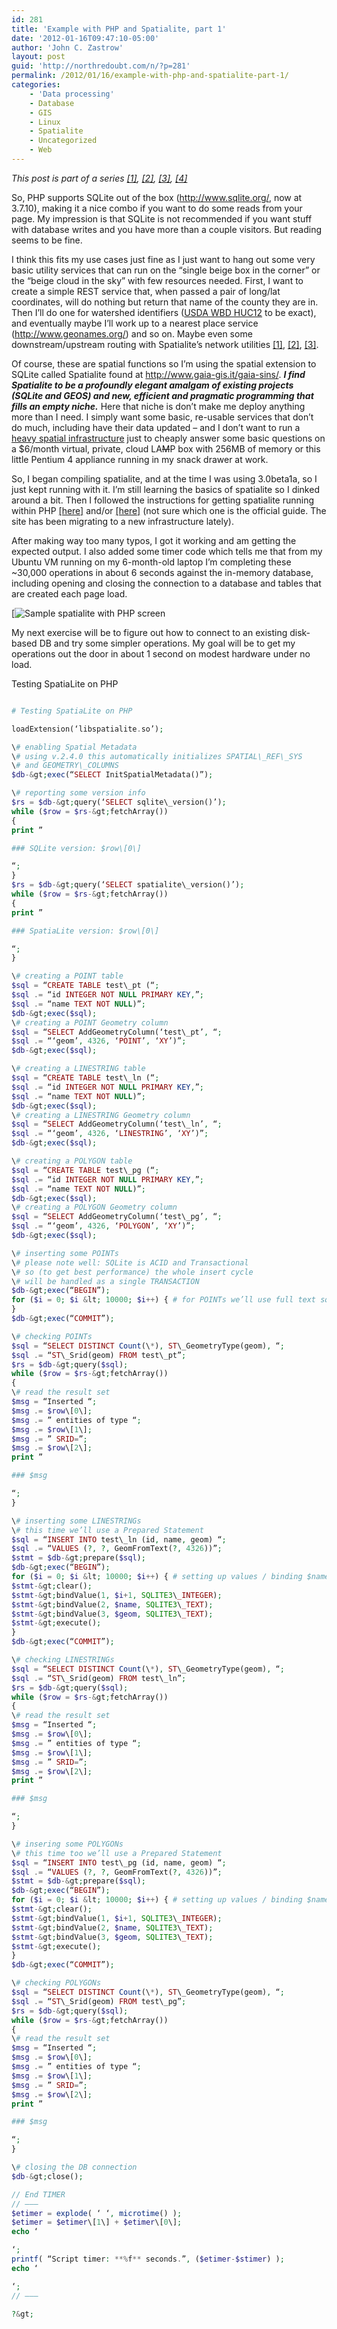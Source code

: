 ```yaml
---
id: 281
title: 'Example with PHP and Spatialite, part 1'
date: '2012-01-16T09:47:10-05:00'
author: 'John C. Zastrow'
layout: post
guid: 'http://northredoubt.com/n/?p=281'
permalink: /2012/01/16/example-with-php-and-spatialite-part-1/
categories:
    - 'Data processing'
    - Database
    - GIS
    - Linux
    - Spatialite
    - Uncategorized
    - Web
---
```


*This post is part of a series [\[1\]](http://northredoubt.com/n/2012/01/16/example-with-php-and-spatialite-part-1/ "Example with PHP and Spatialite, part 1"), [\[2\]](http://northredoubt.com/n/2012/01/17/example-with-php-and-spatialite-part-2/ "Example with PHP and Spatialite, part 2"), [\[3\]](http://northredoubt.com/n/2012/01/18/spatialite-and-spatial-indexes/ "Spatialite and Spatial Indexes"), [\[4\]](http://northredoubt.com/n/2012/01/20/spatialite-speed-test/ "Spatialite Speed Test")*

So, PHP supports SQLite out of the box (<http://www.sqlite.org/>, now at 3.7.10), making it a nice combo if you want to do some reads from your page. My impression is that SQLite is not recommended if you want stuff with database writes and you have more than a couple visitors. But reading seems to be fine.

I think this fits my use cases just fine as I just want to hang out some very basic utility services that can run on the “single beige box in the corner” or the “beige cloud in the sky” with few resources needed. First, I want to create a simple REST service that, when passed a pair of long/lat coordinates, will do nothing but return that name of the county they are in. Then I’ll do one for watershed identifiers ([USDA WBD HUC12](http://www.nrcs.usda.gov/wps/portal/nrcs/main/national/ngmc) to be exact), and eventually maybe I’ll work up to a nearest place service (<http://www.geonames.org/>) and so on. Maybe even some downstream/upstream routing with Spatialite’s network utilities [\[1\]](http://www.gaia-gis.it/spatialite-2.3.1/spatialite-network-2.3.1.html), [\[2\]](http://www.gaia-gis.it/gaia-sins/Using-Routing.pdf), [\[3\]](http://www.gaia-gis.it/spatialite-2.4.0-4/spatialite-cookbook/html/dijkstra.html).

Of course, these are spatial functions so I’m using the spatial extension to SQLite called Spatialite found at <http://www.gaia-gis.it/gaia-sins/>. ***I find Spatialite to be a profoundly elegant amalgam of existing projects (SQLite and GEOS) and new, efficient and pragmatic programming that fills an empty niche.*** Here that niche is don’t make me deploy anything more than I need. I simply want some basic, re-usable services that don’t do much, including have their data updated – and I don’t want to run a [heavy spatial infrastructure](http://postgis.refractions.net/) just to cheaply answer some basic questions on a $6/month virtual, private, cloud LA<span style="text-decoration: line-through;">M</span>P box with 256MB of memory or this little Pentium 4 appliance running in my snack drawer at work.

So, I began compiling spatialite, and at the time I was using 3.0beta1a, so I just kept running with it. I’m still learning the basics of spatialite so I dinked around a bit. Then I followed the instructions for getting spatialite running within PHP [\[here\]](http://www.gaia-gis.it/spatialite-2.4.0-4/spatialite-cookbook/html/php.html) and/or [\[here\]](http://www.gaia-gis.it/spatialite-2.4.0-4/splite-php.html) (not sure which one is the official guide. The site has been migrating to a new infrastructure lately).

After making way too many typos, I got it working and am getting the expected output. I also added some timer code which tells me that from my Ubuntu VM running on my 6-month-old laptop I’m completing these ~30,000 operations in about 6 seconds against the in-memory database, including opening and closing the connection to a database and tables that are created each page load.

[![Sample spatialite with PHP screen](https://raw.githubusercontent.com/johnzastrow/johnzastrow.github.io/master/assets/uploads/2012/01/Screenshot-at-2012-01-16-094923.png)

My next exercise will be to figure out how to connect to an existing disk-based DB and try some simpler operations. My goal will be to get my operations out the door in about 1 second on modest hardware under no load.



Testing SpatiaLite on PHP

```php

# Testing SpatiaLite on PHP

loadExtension(‘libspatialite.so’);

\# enabling Spatial Metadata  
\# using v.2.4.0 this automatically initializes SPATIAL\_REF\_SYS  
\# and GEOMETRY\_COLUMNS  
$db-&gt;exec(“SELECT InitSpatialMetadata()”);

\# reporting some version info  
$rs = $db-&gt;query(‘SELECT sqlite\_version()’);  
while ($row = $rs-&gt;fetchArray())  
{  
print ”

### SQLite version: $row\[0\]

“;  
}  
$rs = $db-&gt;query(‘SELECT spatialite\_version()’);  
while ($row = $rs-&gt;fetchArray())  
{  
print ”

### SpatiaLite version: $row\[0\]

“;  
}

\# creating a POINT table  
$sql = “CREATE TABLE test\_pt (“;  
$sql .= “id INTEGER NOT NULL PRIMARY KEY,”;  
$sql .= “name TEXT NOT NULL)”;  
$db-&gt;exec($sql);  
\# creating a POINT Geometry column  
$sql = “SELECT AddGeometryColumn(‘test\_pt’, “;  
$sql .= “‘geom’, 4326, ‘POINT’, ‘XY’)”;  
$db-&gt;exec($sql);

\# creating a LINESTRING table  
$sql = “CREATE TABLE test\_ln (“;  
$sql .= “id INTEGER NOT NULL PRIMARY KEY,”;  
$sql .= “name TEXT NOT NULL)”;  
$db-&gt;exec($sql);  
\# creating a LINESTRING Geometry column  
$sql = “SELECT AddGeometryColumn(‘test\_ln’, “;  
$sql .= “‘geom’, 4326, ‘LINESTRING’, ‘XY’)”;  
$db-&gt;exec($sql);

\# creating a POLYGON table  
$sql = “CREATE TABLE test\_pg (“;  
$sql .= “id INTEGER NOT NULL PRIMARY KEY,”;  
$sql .= “name TEXT NOT NULL)”;  
$db-&gt;exec($sql);  
\# creating a POLYGON Geometry column  
$sql = “SELECT AddGeometryColumn(‘test\_pg’, “;  
$sql .= “‘geom’, 4326, ‘POLYGON’, ‘XY’)”;  
$db-&gt;exec($sql);

\# inserting some POINTs  
\# please note well: SQLite is ACID and Transactional  
\# so (to get best performance) the whole insert cycle  
\# will be handled as a single TRANSACTION  
$db-&gt;exec(“BEGIN”);  
for ($i = 0; $i &lt; 10000; $i++) { # for POINTs we’ll use full text sql statements $sql = “INSERT INTO test\_pt (id, name, geom) VALUES (“; $sql .= $i + 1; $sql .= “, ‘test POINT #”; $sql .= $i + 1; $sql .= “‘, GeomFromText(‘POINT(“; $sql .= $i / 1000.0; $sql .= ” “; $sql .= $i / 1000.0; $sql .= “)’, 4326))”; $db-&gt;exec($sql);  
}  
$db-&gt;exec(“COMMIT”);

\# checking POINTs  
$sql = “SELECT DISTINCT Count(\*), ST\_GeometryType(geom), “;  
$sql .= “ST\_Srid(geom) FROM test\_pt”;  
$rs = $db-&gt;query($sql);  
while ($row = $rs-&gt;fetchArray())  
{  
\# read the result set  
$msg = “Inserted “;  
$msg .= $row\[0\];  
$msg .= ” entities of type “;  
$msg .= $row\[1\];  
$msg .= ” SRID=”;  
$msg .= $row\[2\];  
print ”

### $msg

“;  
}

\# inserting some LINESTRINGs  
\# this time we’ll use a Prepared Statement  
$sql = “INSERT INTO test\_ln (id, name, geom) “;  
$sql .= “VALUES (?, ?, GeomFromText(?, 4326))”;  
$stmt = $db-&gt;prepare($sql);  
$db-&gt;exec(“BEGIN”);  
for ($i = 0; $i &lt; 10000; $i++) { # setting up values / binding $name = “test LINESTRING #”; $name .= $i + 1; $geom = “LINESTRING(“; if (($i%2) == 1) { # odd row: five points $geom .= “-180.0 -90.0, “; $geom .= -10.0 – ($i / 1000.0); $geom .= ” “; $geom .= -10.0 – ($i / 1000.0); $geom .= “, “; $geom .= -10.0 – ($i / 1000.0); $geom .= ” “; $geom .= 10.0 + ($i / 1000.0); $geom .= “, “; $geom .= 10.0 + ($i / 1000.0); $geom .= ” “; $geom .= 10.0 + ($i / 1000.0); $geom .= “, 180.0 90.0″; } else { # even row: two points $geom .= -10.0 – ($i / 1000.0); $geom .= ” “; $geom .= -10.0 – ($i / 1000.0); $geom .= “, “; $geom .= 10.0 + ($i / 1000.0); $geom .= ” “; $geom .= 10.0 + ($i / 1000.0); } $geom .= “)”; $stmt-&gt;reset();  
$stmt-&gt;clear();  
$stmt-&gt;bindValue(1, $i+1, SQLITE3\_INTEGER);  
$stmt-&gt;bindValue(2, $name, SQLITE3\_TEXT);  
$stmt-&gt;bindValue(3, $geom, SQLITE3\_TEXT);  
$stmt-&gt;execute();  
}  
$db-&gt;exec(“COMMIT”);

\# checking LINESTRINGs  
$sql = “SELECT DISTINCT Count(\*), ST\_GeometryType(geom), “;  
$sql .= “ST\_Srid(geom) FROM test\_ln”;  
$rs = $db-&gt;query($sql);  
while ($row = $rs-&gt;fetchArray())  
{  
\# read the result set  
$msg = “Inserted “;  
$msg .= $row\[0\];  
$msg .= ” entities of type “;  
$msg .= $row\[1\];  
$msg .= ” SRID=”;  
$msg .= $row\[2\];  
print ”

### $msg

“;  
}

\# insering some POLYGONs  
\# this time too we’ll use a Prepared Statement  
$sql = “INSERT INTO test\_pg (id, name, geom) “;  
$sql .= “VALUES (?, ?, GeomFromText(?, 4326))”;  
$stmt = $db-&gt;prepare($sql);  
$db-&gt;exec(“BEGIN”);  
for ($i = 0; $i &lt; 10000; $i++) { # setting up values / binding $name = “test POLYGON #”; $name .= $i + 1; $geom = “POLYGON((“; $geom .= -10.0 – ($i / 1000.0); $geom .= ” “; $geom .= -10.0 – ($i / 1000.0); $geom .= “, “; $geom .= 10.0 + ($i / 1000.0); $geom .= ” “; $geom .= -10.0 – ($i / 1000.0); $geom .= “, “; $geom .= 10.0 + ($i / 1000.0); $geom .= ” “; $geom .= 10.0 + ($i / 1000.0); $geom .= “, “; $geom .= -10.0 – ($i / 1000.0); $geom .= ” “; $geom .= 10.0 + ($i / 1000.0); $geom .= “, “; $geom .= -10.0 – ($i / 1000.0); $geom .= ” “; $geom .= -10.0 – ($i / 1000.0); $geom .= “))”; $stmt-&gt;reset();  
$stmt-&gt;clear();  
$stmt-&gt;bindValue(1, $i+1, SQLITE3\_INTEGER);  
$stmt-&gt;bindValue(2, $name, SQLITE3\_TEXT);  
$stmt-&gt;bindValue(3, $geom, SQLITE3\_TEXT);  
$stmt-&gt;execute();  
}  
$db-&gt;exec(“COMMIT”);

\# checking POLYGONs  
$sql = “SELECT DISTINCT Count(\*), ST\_GeometryType(geom), “;  
$sql .= “ST\_Srid(geom) FROM test\_pg”;  
$rs = $db-&gt;query($sql);  
while ($row = $rs-&gt;fetchArray())  
{  
\# read the result set  
$msg = “Inserted “;  
$msg .= $row\[0\];  
$msg .= ” entities of type “;  
$msg .= $row\[1\];  
$msg .= ” SRID=”;  
$msg .= $row\[2\];  
print ”

### $msg

“;  
}

\# closing the DB connection  
$db-&gt;close();

// End TIMER  
// ———  
$etimer = explode( ‘ ‘, microtime() );  
$etimer = $etimer\[1\] + $etimer\[0\];  
echo ‘

‘;  
printf( “Script timer: **%f** seconds.”, ($etimer-$stimer) );  
echo ‘

‘;  
// ———

?&gt;

```

